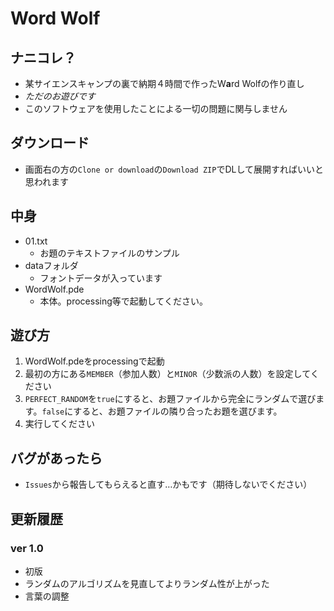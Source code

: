 # Word Wolf
## ナニコレ？
- 某サイエンスキャンプの裏で納期４時間で作ったW**a**rd Wolfの作り直し
- *ただのお遊びです*
- このソフトウェアを使用したことによる一切の問題に関与しません

## ダウンロード
- 画面右の方の`Clone or download`の`Download ZIP`でDLして展開すればいいと思われます

## 中身
- 01.txt
    - お題のテキストファイルのサンプル
- dataフォルダ
    - フォントデータが入っています
- WordWolf.pde
    - 本体。processing等で起動してください。

## 遊び方
1. WordWolf.pdeをprocessingで起動
1. 最初の方にある`MEMBER`（参加人数）と`MINOR`（少数派の人数）を設定してください
1. `PERFECT_RANDOM`を`true`にすると、お題ファイルから完全にランダムで選びます。`false`にすると、お題ファイルの隣り合ったお題を選びます。
1. 実行してください

## バグがあったら
- `Issues`から報告してもらえると直す…かもです（期待しないでください）

## 更新履歴
### ver 1.0
- 初版
- ランダムのアルゴリズムを見直してよりランダム性が上がった
- 言葉の調整